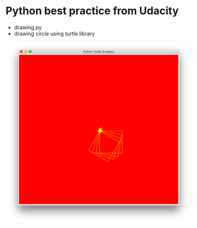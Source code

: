 # Python best practice from Udacity

- drawing.py
- drawing circle using turtle library

<img src="https://github.com/Kyeongan/SDE/blob/master/python-udacity/outputs/drawing1.png"/>
